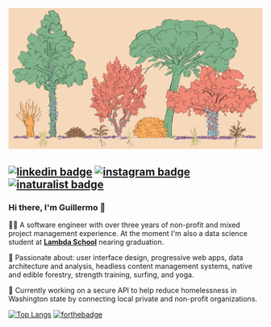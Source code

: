 <a href="https://www.youtube.com/watch?v=oZame1Brs9k" target="_blank"><img src="https://github.com/arriadevoe/arriadevoe/blob/master/forest-layers.png" alt="forest-layers"/></a>

[![linkedin badge](https://img.shields.io/badge/LinkedIn-2867b2?style=flat&logo=linkedin)](https://www.linkedin.com/in/guillermo-arria-devoe/) [![instagram badge](https://img.shields.io/badge/Instagram-555555?style=flat&logo=instagram)](https://www.instagram.com/guillearria/) [![inaturalist badge](https://img.shields.io/badge/iNaturalist-FAFAFA?style=flat&logo=snapcraft)](https://www.inaturalist.org/observations?place_id=any&subview=grid&user_id=guillermoarriadevoe) 
---

### Hi there, I'm Guillermo 👋

🙇‍♂️ A software engineer with over three years of non-profit and mixed project management experience. At the moment I'm also a data science student at **[Lambda School](https://lambdaschool.com/)** nearing graduation.

💙 Passionate about: user interface design, progressive web apps, data architecture and analysis, headless content management systems, native and edible forestry, strength training, surfing, and yoga.

🤝 Currently working on a secure API to help reduce homelessness in Washington state by connecting local private and non-profit organizations.

<!-- 🌱 Explore my other projects on GitHub or through my portfolio: **[guillermoarriadevoe.com](https://guillermoarriadevoe.com/)**</br> -->

[![Top Langs](https://github-readme-stats.vercel.app/api/top-langs/?username=arriadevoe&hide=jupyter+notebook&layout=compact)](https://www.youtube.com/watch?v=QMyvS6VDh0g&t=1117s) [![forthebadge](https://forthebadge.com/images/badges/open-source.svg)](https://www.youtube.com/watch?v=ffzjh7nl3Lg)

